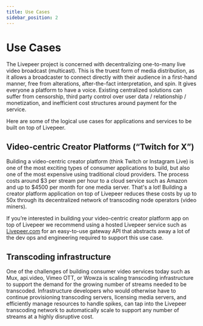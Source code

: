 ```yaml
---
title: Use Cases
sidebar_position: 2
---
```


# Use Cases

The Livepeer project is concerned with decentralizing one-to-many live video
broadcast (multicast). This is the truest form of media distribution, as it
allows a broadcaster to connect directly with their audience in a first-hand
manner, free from alterations, after-the-fact interpretation, and spin. It gives
everyone a platform to have a voice. Existing centralized solutions can suffer
from censorship, third party control over user data / relationship /
monetization, and inefficient cost structures around payment for the service.

Here are some of the logical use cases for applications and services to be built
on top of Livepeer.

## Video-centric Creator Platforms (“Twitch for X”)

Building a video-centric creator platform (think Twitch or Instagram Live) is
one of the most exciting types of consumer applications to build, but also one
of the most expensive using traditional cloud providers. The process costs
around $3 per stream per hour to a cloud service such as Amazon and up to $4500
per month for one media server. That's a lot! Building a creator platform
application on top of Livepeer reduces these costs by up to 50x through its
decentralized network of transcoding node operators (video miners).

If you’re interested in building your video-centric creator platform app on top
of Livepeer we recommend using a hosted Livepeer service such as
[Livepeer.com](https://livepeer.studio) for an easy-to-use gateway API that
abstracts away a lot of the dev ops and engineering required to support this use
case.

## Transcoding infrastructure

One of the challenges of building consumer video services today such as Mux,
api.video, Vimeo OTT, or Wowza is scaling transcoding infrastructure to support
the demand for the growing number of streams needed to be transcoded.
Infrastructure developers who would otherwise have to continue provisioning
transcoding servers, licensing media servers, and efficiently manage resources
to handle spikes, can tap into the Livepeer transcoding network to automatically
scale to support any number of streams at a highly disruptive cost.
